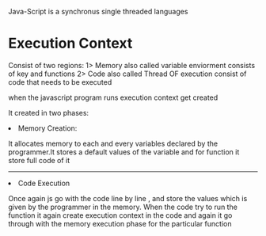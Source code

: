 <p>Java-Script is a synchronus single threaded languages</p>

<h1>Execution Context </h1>
<p>Consist of two regions: 1> Memory also called variable enviorment consists of key and functions
2> Code also called Thread OF execution  consist of code that needs to be executed</p>
<p>when the javascript program runs execution context get created</p>
<p>It created in two phases:
  <ui>
  <li>Memory Creation:</li>
  <p>It allocates memory to each and every variables  declared by the programmer.It stores a default values of the variable and for function it store full code of it</p>
  <hr>
  <li>Code Execution</li>
  <p>Once again js go with the code line by line , and store the values which is given by the programmer in the memory. When the code try to run the function it again create execution context in the code and again it go through with the memory execution phase for the particular function</p>
  </ui>

